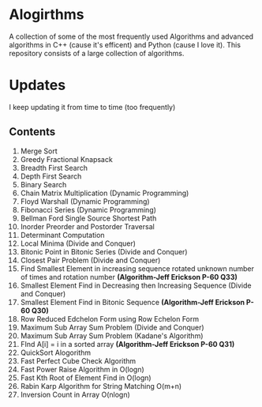 # Alogirthms
A collection of some of the most frequently used Algorithms and advanced algorithms in C++ (cause it's efficent) and Python (cause I love it). This repository consists of a large collection of algorithms.

# Updates
I keep updating it from time to time (too frequently)

## Contents
1. Merge Sort
2. Greedy Fractional Knapsack
3. Breadth First Search
4. Depth First Search
5. Binary Search
6. Chain Matrix Multiplication (Dynamic Programming)
7. Floyd Warshall (Dynamic Programming)
8. Fibonacci Series (Dynamic Programming)
9. Bellman Ford Single Source Shortest Path
10. Inorder Preorder and Postorder Traversal
11. Determinant Computation
12. Local Minima (Divide and Conquer)
13. Bitonic Point in Bitonic Series (Divide and Conquer)
14. Closest Pair Problem (Divide and Conquer)
15. Find Smallest Element in increasing sequence rotated unknown number of times and rotation number **(Algorithm-Jeff Erickson P-60 Q33)**
16. Smallest Element Find in Decreasing then Increasing Sequence (Divide and Conquer)
17. Smallest Element Find in Bitonic Sequence **(Algorithm-Jeff Erickson P-60 Q30)**
18. Row Reduced Edchelon Form using Row Echelon Form
19. Maximum Sub Array Sum Problem (Divide and Conquer)
20. Maximum Sub Array Sum Problem (Kadane's Algorithm)
21. FInd A[i] = i in a sorted array **(Algorithm-Jeff Erickson P-60 Q31)**
22. QuickSort Alogorithm
23. Fast Perfect Cube Check Algorithm
24. Fast Power Raise Algorithm in O(logn)
25. Fast Kth Root of Element Find in O(logn)
26. Rabin Karp Algorithm for String Matching O(m+n)
27. Inversion Count in Array O(nlogn)
